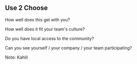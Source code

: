 ##  Use 2 Choose

How well does this gel with you? <!-- .element: class="fragment" data-fragment-index="0" -->

How well does it fit your team's culture? <!-- .element: class="fragment" data-fragment-index="1" -->

Do you have local access to the community? <!-- .element: class="fragment" data-fragment-index="2" -->

Can you see yourself / your company / your team participating? <!-- .element: class="fragment" data-fragment-index="3" -->

Note:
Kahlil
